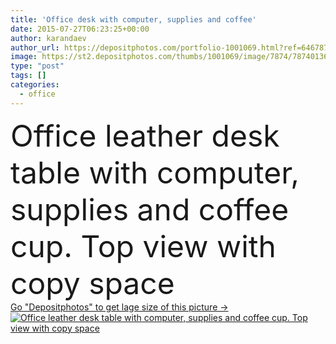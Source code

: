 ```yaml
---
title: 'Office desk with computer, supplies and coffee'
date: 2015-07-27T06:23:25+00:00
author: karandaev
author_url: https://depositphotos.com/portfolio-1001069.html?ref=64678756
image: https://st2.depositphotos.com/thumbs/1001069/image/7874/78740136/api_thumb_450.jpg?forcejpeg=true
type: "post"
tags: []
categories: 
  - office
---
```

<div aling="center">
            <font size="60"> Office leather desk table with computer, supplies and coffee cup. Top view with copy space</font>   
</div>
<div>
    <a href='https://depositphotos.com/78740136/stock-photo-office-desk-with-computer-supplies.html?ref=64678756' target=_blank > Go "Depositphotos" to get lage size of this picture ->
        <img href='https://depositphotos.com/78740136/stock-photo-office-desk-with-computer-supplies.html?ref=64678756' src='https://st2.depositphotos.com/1001069/7874/i/950/depositphotos_78740136-stock-photo-office-desk-with-computer-supplies.jpg?forcejpeg=true' alt='Office leather desk table with computer, supplies and coffee cup. Top view with copy space' >
    </a>
</div>
